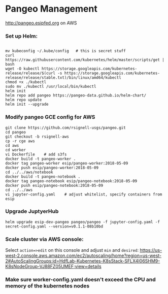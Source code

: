 # Pangeo Management 
http://pangeo.esipfed.org on AWS

### Set up Helm:
```

mv kubeconfig ~/.kube/config   # this is secret stuff
curl https://raw.githubusercontent.com/kubernetes/helm/master/scripts/get | bash
wget -O kubectl https://storage.googleapis.com/kubernetes-release/release/$(curl -s https://storage.googleapis.com/kubernetes-release/release/stable.txt)/bin/linux/amd64/kubectl
chmod +x ./kubectl
sudo mv ./kubectl /usr/local/bin/kubectl
helm init
helm repo add pangeo https://pangeo-data.github.io/helm-chart/
helm repo update
helm init --upgrade
```

### Modify pangeo GCE config for AWS
```
git clone https://github.com/rsignell-usgs/pangeo.git
cd pangeo
git checkout -b rsignell-aws
cp -r cge aws     
cd aws
cd worker
vi Dockerfile    # add s3fs
docker build -t pangeo-worker .
docker tag pangeo-worker esip/pangeo-worker:2018-05-09
docker push esip/pangeo-worker:2018-05-09
cd ../../aws/notebook
docker build -t pangeo-notebook .
docker tag pangeo-notebook esip/pangeo-notebook:2018-05-09
docker push esip/pangeo-notebook:2018-05-09
cd ../../aws
vi jupyter-config.yaml    # adjust whitelist, specify containers from esip
```

### Upgrade JuptyerHub
```
helm upgrade esip-dev-pangeo pangeo/pangeo -f jupyter-config.yaml -f secret-config.yaml --version=v0.1.1-08b10bd
```

### Scale cluster via AWS console:

Select `action=>edit` on this console and adjust `min` and `desired`:
https://us-west-2.console.aws.amazon.com/ec2/autoscaling/home?region=us-west-2#AutoScalingGroups:id=HdfLab-Kubernetes-K8sStack-SFLX4I06SHM9-K8sNodeGroup-VJ88FZ05UMEF;view=details

### Make sure worker-config.yaml doesn't exceed the CPU and memory of the kubernetes nodes
